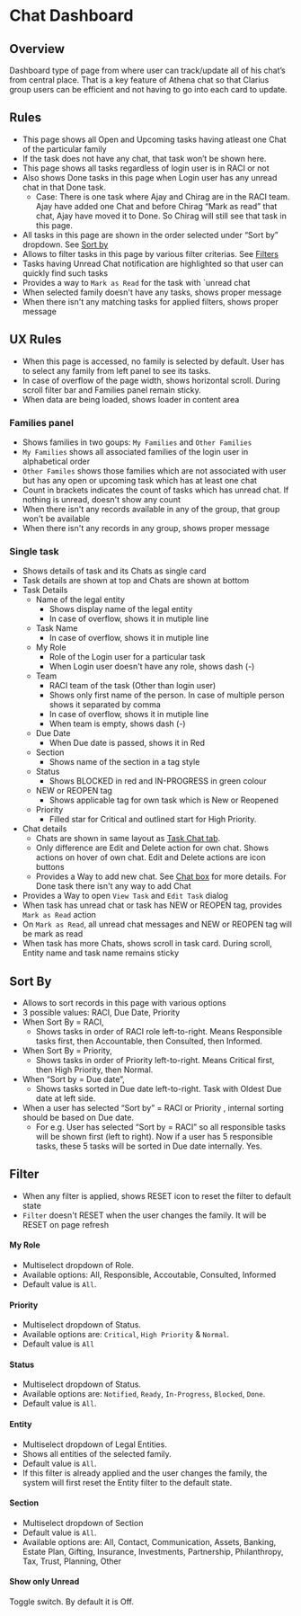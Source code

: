 # Chat Dashboard

## Overview

Dashboard type of page from where user can track/update all of his chat’s from central place.  That is a key feature of Athena chat so that Clarius group users can be efficient and not having to go into each card to update.

## Rules

- This page shows all Open and Upcoming tasks having atleast one Chat of the particular family
- If the task does not have any chat, that task won’t be shown here. 
- This page shows all tasks regardless of login user is in RACI or not 
- Also shows Done tasks in this page when Login user has any unread chat in that Done task.
  - Case: There is one task where Ajay and Chirag are in the RACI team. Ajay have added one Chat and before Chirag “Mark as read”  that chat, Ajay have moved it to Done. So Chirag will still see that task in this page.
- All tasks in this page are shown in the order selected under “Sort by” dropdown. See [Sort by](#sort-by)
- Allows to filter tasks in this page by various filter criterias. See [Filters](#filter)
- Tasks having Unread Chat notification are highlighted so that user can quickly find such tasks
- Provides a way to `Mark as Read` for the task with `unread chat
- When selected family doesn't have any tasks, shows proper message
- When there isn't any matching tasks for applied filters, shows proper message

## UX Rules

- When this page is accessed, no family is selected by default. User has to select any family from left panel to see its tasks. 
- In case of overflow of the page width, shows horizontal scroll. During scroll filter bar and Families panel remain sticky.
- When data are being loaded, shows loader in content area

### Families panel

- Shows families in two goups: `My Families` and `Other Families`
- `My Families` shows all associated families of the login user in alphabetical order
- `Other Familes` shows those families which are not associated with user but has any open or upcoming task which has at least one chat
- Count in brackets indicates the count of tasks which has unread chat. If nothing is unread, doesn't show any count
- When there isn't any records available in any of the group, that group won't be available
- When there isn't any records in any group, shows proper message

### Single task

- Shows details of task and its Chats as single card
- Task details are shown at top and Chats are shown at bottom
- Task Details
  - Name of the legal entity
    - Shows display name of the legal entity
    - In case of overflow, shows it in mutiple line
  - Task Name
    - In case of overflow, shows it in mutiple line
  - My Role
    - Role of the Login user for a particular task
    - When Login user doesn't have any role, shows dash (-)
  - Team
    - RACI team of the task (Other than login user)
    - Shows only first name of the person. In case of multiple person shows it separated by comma
    - In case of overflow, shows it in mutiple line
    - When team is empty, shows dash (-)
  - Due Date
    - When Due date is passed, shows it in Red
  - Section
    - Shows name of the section in a tag style
  - Status
    - Shows BLOCKED in red and IN-PROGRESS in green colour 
  - NEW or REOPEN tag
    - Shows applicable tag for own task which is New or Reopened
  - Priority
    - Filled star for Critical and outlined start for High Priority. 
- Chat details
  - Chats are shown in same layout as [Task Chat tab](./chat.md#browse-chat-of-a-single-task-chat-tab-on-task-view-dialog). 
  - Only difference are Edit and Delete action for own chat. Shows actions on hover of own chat.  Edit and Delete actions are icon buttons
  - Provides a Way to add new chat. See [Chat box](./chat.md#chat-box-ui-component) for more details. For Done task there isn't any way to add Chat
- Provides a Way to open `View Task` and `Edit Task` dialog
- When task has unread chat or task has NEW or REOPEN tag, provides `Mark as Read` action
- On `Mark as Read`, all unread chat messages and NEW or REOPEN tag will be mark as read 
- When task has more Chats, shows scroll in task card. During scroll, Entity name and task name remains sticky

## Sort By

- Allows to sort records in this page with various options
- 3 possible values: RACI, Due Date, Priority
- When Sort By = RACI, 
  - Shows tasks in order of RACI role left-to-right. Means Responsible tasks first, then Accountable, then Consulted, then Informed.  
- When Sort By = Priority, 
  - Shows tasks in order of Priority left-to-right. Means Critical first, then High Priority, then Normal. 
- When “Sort by = Due date”, 
  - Shows tasks sorted in Due date left-to-right. Task with Oldest Due date at left side.
- When a user has selected  “Sort by” = RACI or Priority , internal sorting should be based on Due date.
  - For e.g. User has selected “Sort by = RACI” so all responsible tasks will be shown first (left to right). Now if a user has 5 responsible tasks, these 5 tasks will be sorted in Due date internally.  Yes.



## Filter

- When any filter is applied, shows RESET icon to reset the filter to default state
- `Filter` doesn't RESET when the user changes the family. It will be RESET on page refresh

#### My Role

- Multiselect dropdown of Role. 
- Available options: All, Responsible, Accoutable, Consulted, Informed
- Default value is `All`. 

#### Priority

- Multiselect dropdown of Status. 
- Available options are: `Critical`, `High Priority` & `Normal`.
- Default value is `All`

#### Status

- Multiselect dropdown of Status. 
- Available options are: `Notified`, `Ready`, `In-Progress`, `Blocked`, `Done`.
- Default value is `All`.

#### Entity

- Multiselect dropdown of Legal Entities. 
- Shows all entities of the selected family. 
- Default value is `All`.
- If this filter is already applied and the user changes the family, the system will first reset the Entity filter to the default state. 

#### Section

- Multiselect dropdown of Section
- Default value is `All`. 
- Available options are: All, Contact, Communication, Assets, Banking, Estate Plan, Gifting, Insurance, Investments, Partnership, Philanthropy, Tax, Trust, Planning, Other

#### Show only Unread

Toggle switch. By default it is Off. 
